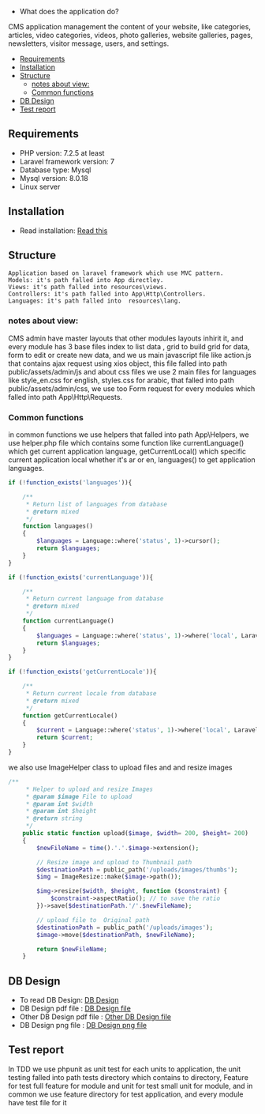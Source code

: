 * What does the application do?

CMS application management the content of your website,
like categories, articles, video categories, videos, photo galleries, 
website galleries, pages, newsletters, visitor message, users, and settings. 

- [Requirements](#requirements)
- [Installation](#installation)
- [Structure](#structure)
  - [notes about view:](#notes-about-view)
  - [Common functions](#common-functions)
- [DB Design](#db-design)
- [Test report](#test-report)

## Requirements 
* PHP version: 7.2.5 at least 
* Laravel framework version: 7
* Database type: Mysql 
* Mysql version: 8.0.18
* Linux server

## Installation

* Read installation: [Read this](installation.md)
  
## Structure

    Application based on laravel framework which use MVC pattern.
    Models: it's path falled into App directley.
    Views: it's path falled into resources\views.
    Controllers: it's path falled into App\Http\Controllers.
    Languages: it's path falled into  resources\lang.
  
### notes about view: 

CMS admin have master layouts that other modules layouts inhirit it,
and every module has 3 base files index to list data , 
grid to build grid for data, form to edit or create new data, 
and we us main javascript file like action.js that contains ajax request using xios object,
this file falled into path public/assets/admin/js
and about css files we use 2 main files for languages like style_en.css for english, styles.css for arabic,
that falled into path public/assets/admin/css,
we use too Form request for every modules which falled into path App\Http\Requests.

### Common functions
in common functions we use helpers that falled into path App\Helpers,
we use helper.php file which contains some function like currentLanguage() which get current application
language, getCurrentLocal() which specific current application local whether it's ar or en, languages() to get application
languages.
```php 
if (!function_exists('languages')){

    /**
     * Return list of languages from database
     * @return mixed
     */
    function languages()
    {
        $languages = Language::where('status', 1)->cursor();
        return $languages;
    }
}

if (!function_exists('currentLanguage')){

    /**
     * Return current language from database
     * @return mixed
     */
    function currentLanguage()
    {
        $languages = Language::where('status', 1)->where('local', LaravelLocalization::getCurrentLocale())->first();
        return $languages;
    }
}

if (!function_exists('getCurrentLocale')){

    /**
     * Return current locale from database
     * @return mixed
     */
    function getCurrentLocale()
    {
        $current = Language::where('status', 1)->where('local', LaravelLocalization::getCurrentLocale())->first()->local;
        return $current;
    }
}

```
we also use ImageHelper class to upload files and and resize images
```php 
/**
     * Helper to upload and resize Images
     * @param $image File to upload
     * @param int $width
     * @param int $height
     * @return string
     */
    public static function upload($image, $width= 200, $height= 200)
    {
        $newFileName = time().'.'.$image->extension();

        // Resize image and upload to Thumbnail path
        $destinationPath = public_path('/uploads/images/thumbs');
        $img = ImageResize::make($image->path());

        $img->resize($width, $height, function ($constraint) {
            $constraint->aspectRatio(); // to save the ratio
        })->save($destinationPath.'/'.$newFileName);

        // upload file to  Original path
        $destinationPath = public_path('/uploads/images');
        $image->move($destinationPath, $newFileName);

        return $newFileName;
    }
```

## DB Design 

* To read DB Design: [DB Design](design.md)
* DB Design pdf file : [DB Design file](db_design.pdf)
* Other DB Design pdf file : [Other DB Design file](db_design_1.pdf)
* DB Design png file : [DB Design png file](db_design.png)
   
## Test report
In TDD we use phpunit as unit test for each units to application,
the unit testing falled into path tests directory which contains to directory,
Feature for test full feature for module and unit for test small unit for module,
and in common we use feature directory for test application, and every module have test file for it
